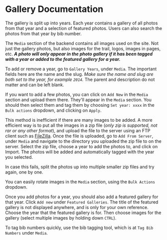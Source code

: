 Gallery Documentation
=====================

The gallery is split up into years. Each year contains a gallery of all photos from that year and a selection of featured photos. Users can also search the photos from that year by bib number.

The `Media` section of the backend contains all images used on the site. Not just the gallery photos, but also images for the trail, logos, images in pages, etc. ***A photo will only appear in the photo gallery if it has been tagged with a year or added to the featured gallery for a year.***

To add or remove a year, go to `Gallery Years`, under `Media`. The important fields here are the name and the slug. *Make sure the name and slug are both set to the year, for example `2014`.* The parent and description do not matter and can be left blank.

If you want to add a few photos, you can click on `Add New` in the `Media` section and upload them there. They'll appear in the `Media` section. You should then select them and tag them by choosing `Set year: xxxx` in the `Bulk actions` dropdown, and clicking on `Apply`.

This method is inefficient if there are many images to be added. A more efficient way is to put all the images in a zip file (*only zip is supported, not rar or any other format*), and upload the file to the server using an FTP client such as [FileZilla](https://filezilla-project.org/). Once the file is uploaded, go to `Add From Server`, under `Media` and navigate to the directory you uploaded the zip file to on the server. Select the zip file, choose a year to add the photos to, and click on Import. The photos will be added and automatically tagged with the year you selected.

In case this fails, split the photos up into multiple smaller zip files and try again, one by one.

You can easily rotate images in the `Media` section, using the `Bulk Actions` dropdown.

Once you add photos for a year, you should also add a featured gallery for that year. Click `Add new` under `Featured Galleries`. The title of the featured gallery is not displayed anywhere, and is only for your own reference. Choose the year that the featured gallery is for. Then choose images for the gallery (select multiple images by holding down `CTRL`).

To tag bib numbers quickly, use the bib tagging tool, which is at `Tag Bib Numbers` under `Media`.